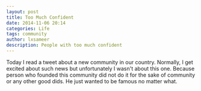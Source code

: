 ```yaml
---
layout: post
title: Too Much Confident
date: 2014-11-06 20:14
categories: Life
tags: community
author: lxsameer
description: People with too much confident
---
```


Today I read a tweet about a new community in our country. Normally, I get excited about such news but
unfortunately I wasn't about this one. Because person who founded this community did not do it for the
sake of community or any other good dids. He just wanted to be famous no matter what.
